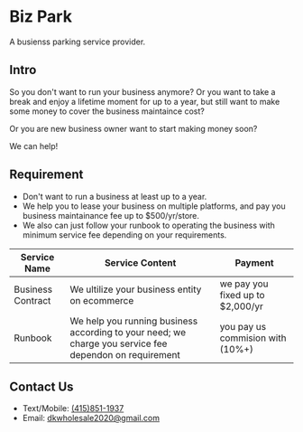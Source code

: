 # Biz Park

A busienss parking service provider.

## Intro

So you don't want to run your business anymore?
Or you want to take a break and enjoy a lifetime moment for up to a year,
but still want to make some money to cover the business maintaince cost?

Or you are new business owner want to start making money soon?

We can help!

## Requirement

* Don't want to run a business at least up to a year.
* We help you to lease your business on multiple platforms, and pay you business 
maintainance fee up to $500/yr/store.
* We also can just follow your runbook to operating the business with
minimum service fee depending on your requirements.


| Service Name | Service Content | Payment |
| --- | --- | --- | 
| Business Contract | We ultilize your business entity on ecommerce | we pay you fixed up to $2,000/yr |
| Runbook | We help you running business according to your need; we charge you service fee dependon on requirement | you pay us commision with (10%+) |

## Contact Us

* Text/Mobile: [(415)851-1937](tel:4158511937)
* Email: [dkwholesale2020@gmail.com](mailto:dkwholesale2020@gmail.com)
